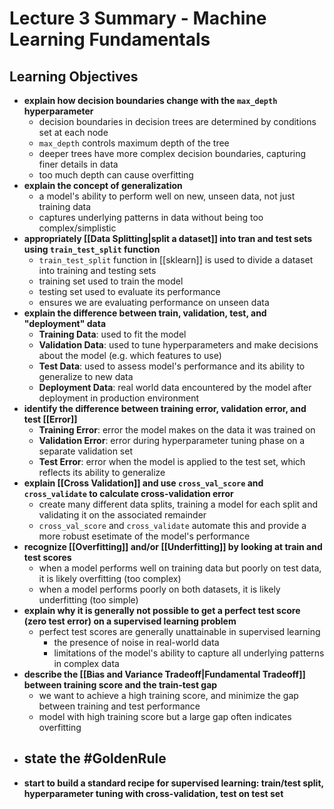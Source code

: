 # Lecture 3 Summary - Machine Learning Fundamentals
## Learning Objectives
- **explain how decision boundaries change with the `max_depth` hyperparameter**
	- decision boundaries in decision trees are determined by conditions set at each node
	- `max_depth` controls maximum depth of the tree
	- deeper trees have more complex decision boundaries, capturing finer details in data
	- too much depth can cause overfitting
- **explain the concept of generalization**
	- a model's ability to perform well on new, unseen data, not just training data
	- captures underlying patterns in data without being too complex/simplistic
- **appropriately [[Data Splitting|split a dataset]] into tran and test sets using `train_test_split` function**
	- `train_test_split` function in [[sklearn]] is used to divide a dataset into training and testing sets
	- training set used to train the model
	- testing set used to evaluate its performance
	- ensures we are evaluating performance on unseen data
- **explain the difference between train, validation, test, and "deployment" data**
	- **Training Data**: used to fit the model
	- **Validation Data**: used to tune hyperparameters and make decisions about the model (e.g. which features to use)
	- **Test Data**: used to assess model's performance and its ability to generalize to new data
	- **Deployment Data**: real world data encountered by the model after deployment in production environment
- **identify the difference between training error, validation error, and test [[Error]]**
	- **Training Error**: error the model makes on the data it was trained on
	- **Validation Error**: error during hyperparameter tuning phase on a separate validation set
	- **Test Error**: error when the model is applied to the test set, which reflects its ability to generalize
- **explain [[Cross Validation]] and use `cross_val_score` and `cross_validate` to calculate cross-validation error**
	- create many different data splits, training a model for each split and validating it on the associated remainder
	- `cross_val_score` and `cross_validate` automate this and provide a more robust esetimate of the model's performance
- **recognize [[Overfitting]] and/or [[Underfitting]] by looking at train and test scores**
	- when a model performs well on training data but poorly on test data, it is likely overfitting (too complex)
	- when a model performs poorly on both datasets, it is likely underfitting (too simple)
- **explain why it is generally not possible to get a perfect test score (zero test error) on a supervised learning problem**
	- perfect test scores are generally unattainable in supervised learning
		- the presence of noise in real-world data
		- limitations of the model's ability to capture all underlying patterns in complex data
- **describe the [[Bias and Variance Tradeoff|Fundamental Tradeoff]] between training score and the train-test gap**
	- we want to achieve a high training score, and minimize the gap between training and test performance
	- model with high training score but a large gap often indicates overfitting
- **state the #GoldenRule**
	- 
- **start to build a standard recipe for supervised learning: train/test split, hyperparameter tuning with cross-validation, test on test set**